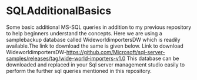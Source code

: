 # SQLAdditionalBasics
Some basic additional MS-SQL queries in addition to my previous repository to help beginners understand the concepts.
Here  we are using a samplebackup  database called WideworldimportersDW which is readily available.The link to download the same is given below.
Link to download WideworldimportersDW-https://github.com/Microsoft/sql-server-samples/releases/tag/wide-world-importers-v1.0
This database can be downloaded and replaced in your Sql server management studio easily to perform the further sql queries mentioned in this repository.


